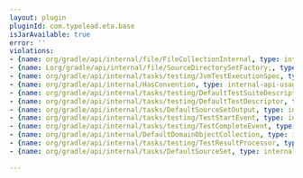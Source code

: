 ```yaml
---
layout: plugin
pluginId: com.typelead.eta.base
isJarAvailable: true
error: ''
violations:
- {name: org/gradle/api/internal/file/FileCollectionInternal, type: internal-api-usage}
- {name: Lorg/gradle/api/internal/file/SourceDirectorySetFactory;, type: internal-api-usage}
- {name: org/gradle/api/internal/tasks/testing/JvmTestExecutionSpec, type: internal-api-usage}
- {name: org/gradle/api/internal/HasConvention, type: internal-api-usage}
- {name: org/gradle/api/internal/tasks/testing/DefaultTestSuiteDescriptor, type: internal-api-usage}
- {name: org/gradle/api/internal/tasks/testing/DefaultTestDescriptor, type: internal-api-usage}
- {name: org/gradle/api/internal/tasks/DefaultSourceSetOutput, type: internal-api-usage}
- {name: org/gradle/api/internal/tasks/testing/TestStartEvent, type: internal-api-usage}
- {name: org/gradle/api/internal/tasks/testing/TestCompleteEvent, type: internal-api-usage}
- {name: org/gradle/api/internal/DefaultDomainObjectCollection, type: internal-api-usage}
- {name: org/gradle/api/internal/tasks/testing/TestResultProcessor, type: internal-api-usage}
- {name: org/gradle/api/internal/tasks/DefaultSourceSet, type: internal-api-usage}

---
```


